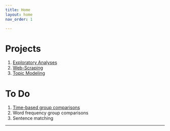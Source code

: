 ```yaml
---
title: Home
layout: home
nav_order: 1

---
```


# Projects
1. [Exploratory Analyses](../2-Exploratory.md)
2. [Web-Scraping](../3-WebScraping.md)
3. [Topic Modeling](../4-TopicModeling.md)

# To Do
1. [Time-based group comparisons](../5-TimeComp.md)
2. Word frequency group comparisons
3. Sentence matching



----


